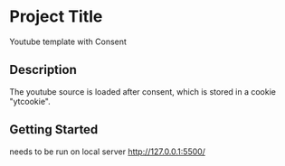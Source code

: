 # Project Title

Youtube template with Consent

## Description

The youtube source is loaded after consent, which is stored in a cookie "ytcookie".

## Getting Started
needs to be run on local server http://127.0.0.1:5500/


